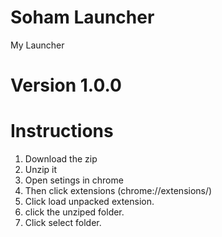 # Soham Launcher
My Launcher
# Version 1.0.0
# Instructions
1. Download the zip
2. Unzip it
3. Open setings in chrome
4. Then click extensions (chrome://extensions/)
5. Click load unpacked extension.
6. click the unziped folder.
7. Click select folder.
